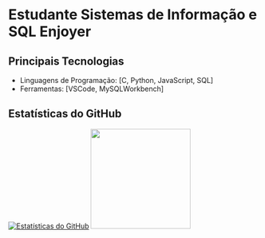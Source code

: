 # Estudante Sistemas de Informação e SQL Enjoyer

## Principais Tecnologias

- Linguagens de Programação: [C, Python, JavaScript, SQL]
- Ferramentas: [VSCode, MySQLWorkbench]
  

## Estatísticas do GitHub
[![Estatísticas do GitHub](https://github-readme-stats.vercel.app/api?username=kauenoites&show_icons=true&theme=radical)](https://github.com/kauenoites)
<img loading="lazy" height="200em" src="https://github-readme-stats.vercel.app/api/top-langs/?username=kauenoites&layout=compact&langs_count=7&theme=dracula"/>
